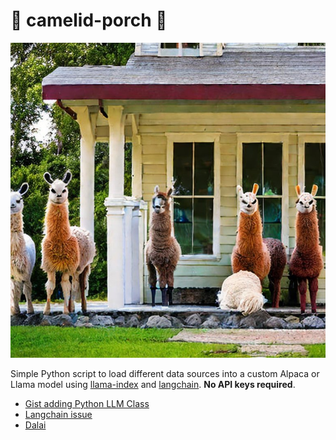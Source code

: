 # 🐪 camelid-porch 🦙 

![](./camelid.jpeg)

Simple Python script to load different data sources into a custom Alpaca or Llama model using [llama-index](https://github.com/jerryjliu/llama_index) and [langchain](https://github.com/hwchase17/langchain). **No API keys required**.

* [Gist adding Python LLM Class](https://gist.github.com/lukestanley/6517823485f88a40a09979c1a19561ce_)
* [Langchain issue](https://github.com/hwchase17/langchain/issues/1777)
* [Dalai](https://github.com/cocktailpeanut/dalai)
